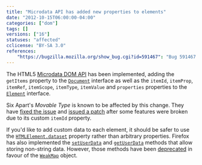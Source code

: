 ```yaml
---
title: "Microdata API has added new properties to elements"
date: "2012-10-15T06:00:00-04:00"
categories: ["dom"]
tags: []
versions: ["16"]
statuses: "affected"
cclicense: "BY-SA 3.0"
references:
    "https://bugzilla.mozilla.org/show_bug.cgi?id=591467": "Bug 591467 – Implement HTML Microdata API"
---
```

The HTML5 [Microdata DOM API](http://www.w3.org/TR/microdata/#microdata-dom-api) has been implemented, adding the `getItems` property to the [`Document`](https://developer.mozilla.org/en-US/docs/Web/API/Document) interface as well as the `itemId`, `itemProp`, `itemRef`, `itemScope`, `itemType`, `itemValue` and `properties` properties to the [`Element`](https://developer.mozilla.org/en-US/docs/Web/API/Element) interface.

Six Apart's *Movable Type* is known to be affected by this change. They have [fixed the issue](https://github.com/movabletype/movabletype/commit/83d2f3d21d9c9a951d7e872d70bac5d355bd3d4d) and [issued a patch](https://movabletype.org/news/2012/10/patch_file_for_firefox_16.html) after some features were broken due to its custom `itemId` property.

If you'd like to add custom data to each element, it should be safer to use the [`HTMLElement.dataset`](https://developer.mozilla.org/en-US/docs/Web/API/HTMLElement/dataset) property rather than arbitrary properties. Firefox has also implemented the [`setUserData`](https://developer.mozilla.org/en-US/docs/Web/API/Node/setUserData) and [`getUserData`](https://developer.mozilla.org/en-US/docs/Web/API/Node/getUserData) methods that allow storing non-string data. However, those methods have been [deprecated](https://bugzilla.mozilla.org/show_bug.cgi?id=749981) in favour of the [`WeakMap`](https://developer.mozilla.org/en-US/docs/Web/JavaScript/Reference/Global_Objects/WeakMap) object.
